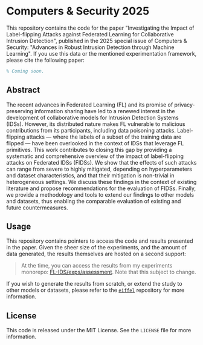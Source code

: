 # Computers & Security 2025

This repository contains the code for the paper "Investigating the Impact of Label-flipping Attacks against Federated Learning for Collaborative Intrusion Detection", published in the 2025 special issue of Computers & Security: "Advances in Robust Intrusion Detection through Machine Learning".
If you use this data or the mentioned experimentation framework, please cite the following paper:

```bibtex
% Coming soon.
```

## Abstract

The recent advances in Federated Learning (FL) and its promise of privacy-preserving information sharing have led to a renewed interest in the development of collaborative models for Intrusion Detection Systems (IDSs).
However, its distributed nature makes FL vulnerable to malicious contributions from its participants, including data poisoning attacks.
Label-flipping attacks — where the labels of a subset of the training data are flipped — have been overlooked in the context of IDSs that leverage FL primitives.
This work contributes to closing this gap by providing a systematic and comprehensive overview of the impact of label-flipping attacks on Federated IDSs (FIDSs).
We show that the effects of such attacks can range from severe to highly mitigated, depending on hyperparameters and dataset characteristics, and that their mitigation is non-trivial in heterogeneous settings.
We discuss these findings in the context of existing literature and propose recommendations for the evaluation of FIDSs.
Finally, we provide a methodology and tools to extend our findings to other models and datasets, thus enabling the comparable evaluation of existing and future countermeasures.


## Usage

This repository contains pointers to access the code and results presented in the paper.
Given the sheer size of the experiments, and the amount of data generated, the results themselves are hosted on a second support:

> At the time, you can access the results from my experiments monorepo: [FL-IDS/exps/assessment](https://github.com/leolavaur/fl-ids/tree/main/exps/assessment). Note that this subject to change.

If you wish to generate the results from scratch, or extend the study to other models or datasets, please refer to the [`eiffel`](https://github.com/leolavaur/eiffel) repository for more information.

## License

This code is released under the MIT License. See the `LICENSE` file for more information.
